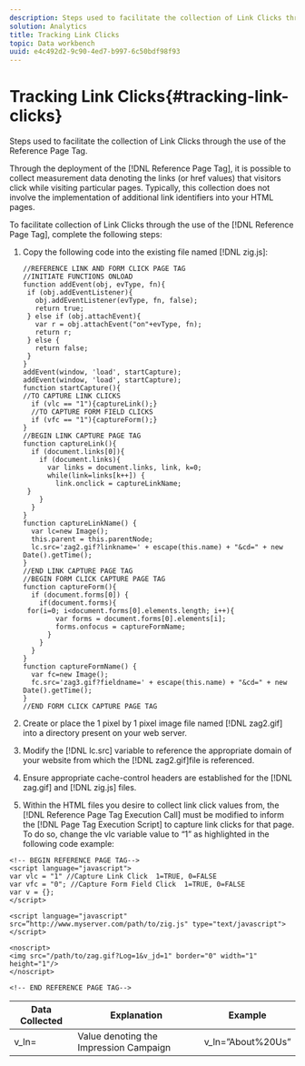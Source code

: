 ```yaml
---
description: Steps used to facilitate the collection of Link Clicks through the use of the Reference Page Tag.
solution: Analytics
title: Tracking Link Clicks
topic: Data workbench
uuid: e4c492d2-9c90-4ed7-b997-6c50bdf98f93
---
```


# Tracking Link Clicks{#tracking-link-clicks}

Steps used to facilitate the collection of Link Clicks through the use of the Reference Page Tag.

Through the deployment of the [!DNL Reference Page Tag], it is possible to collect measurement data denoting the links (or href values) that visitors click while visiting particular pages. Typically, this collection does not involve the implementation of additional link identifiers into your HTML pages.

To facilitate collection of Link Clicks through the use of the [!DNL Reference Page Tag], complete the following steps:

1. Copy the following code into the existing file named [!DNL zig.js]: 

   ```
   //REFERENCE LINK AND FORM CLICK PAGE TAG 
   //INITIATE FUNCTIONS ONLOAD 
   function addEvent(obj, evType, fn){  
    if (obj.addEventListener){  
      obj.addEventListener(evType, fn, false);  
      return true;  
    } else if (obj.attachEvent){  
      var r = obj.attachEvent("on"+evType, fn);  
      return r;  
    } else {  
      return false;  
    }  
   } 
   addEvent(window, 'load', startCapture); 
   addEvent(window, 'load', startCapture); 
   function startCapture(){ 
   //TO CAPTURE LINK CLICKS 
     if (vlc == "1"){captureLink();} 
     //TO CAPTURE FORM FIELD CLICKS 
     if (vfc == "1"){captureForm();} 
   } 
   //BEGIN LINK CAPTURE PAGE TAG 
   function captureLink(){ 
     if (document.links[0]){ 
       if (document.links){ 
         var links = document.links, link, k=0; 
         while(link=links[k++]) { 
           link.onclick = captureLinkName; 
    } 
       } 
     } 
   } 
   function captureLinkName() { 
     var lc=new Image(); 
     this.parent = this.parentNode; 
     lc.src='zag2.gif?linkname=' + escape(this.name) + "&cd=" + new Date().getTime(); 
   } 
   //END LINK CAPTURE PAGE TAG 
   //BEGIN FORM CLICK CAPTURE PAGE TAG 
   function captureForm(){ 
     if (document.forms[0]) { 
       if(document.forms){ 
    for(i=0; i<document.forms[0].elements.length; i++){ 
           var forms = document.forms[0].elements[i]; 
           forms.onfocus = captureFormName; 
         } 
       } 
     } 
   } 
   function captureFormName() { 
     var fc=new Image(); 
     fc.src='zag3.gif?fieldname=' + escape(this.name) + "&cd=" + new Date().getTime(); 
   } 
   //END FORM CLICK CAPTURE PAGE TAG
   ```

1. Create or place the 1 pixel by 1 pixel image file named [!DNL zag2.gif] into a directory present on your web server. 
1. Modify the [!DNL lc.src] variable to reference the appropriate domain of your website from which the [!DNL zag2.gif]file is referenced. 

1. Ensure appropriate cache-control headers are established for the [!DNL zag.gif] and [!DNL zig.js] files. 

1. Within the HTML files you desire to collect link click values from, the [!DNL Reference Page Tag Execution Call] must be modified to inform the [!DNL Page Tag Execution Script] to capture link clicks for that page. To do so, change the vlc variable value to “1” as highlighted in the following code example:

```
<!-- BEGIN REFERENCE PAGE TAG--> 
<script language="javascript"> 
var vlc = "1" //Capture Link Click  1=TRUE, 0=FALSE 
var vfc = "0"; //Capture Form Field Click  1=TRUE, 0=FALSE 
var v = {}; 
</script> 
 
<script language="javascript" src=”http://www.myserver.com/path/to/zig.js" type="text/javascript"></script> 
 
<noscript> 
<img src="/path/to/zag.gif?Log=1&v_jd=1" border="0" width="1" height="1"/> 
</noscript> 
 
<!-- END REFERENCE PAGE TAG-->
```

|  Data Collected  | Explanation  | Example  |
|---|---|---|
|  v_ln=  | Value denoting the Impression Campaign  | v_ln=”About%20Us”  |

